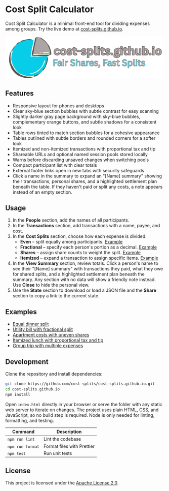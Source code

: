 # Cost Split Calculator

Cost Split Calculator is a minimal front-end tool for dividing expenses among
groups. Try the live demo at
[cost-splits.github.io](https://cost-splits.github.io).

![Cost Split Calculator screenshot](assets/icon-banner.png)

## Features

- Responsive layout for phones and desktops
- Clear sky-blue section bubbles with subtle contrast for easy scanning
- Slightly darker gray page background with sky-blue bubbles, complementary
  orange buttons, and subtle shadows for a consistent look
- Table rows tinted to match section bubbles for a cohesive appearance
- Tables outlined with subtle borders and rounded corners for a softer look
- Itemized and non-itemized transactions with proportional tax and tip
- Shareable URLs and optional named session pools stored locally
- Warns before discarding unsaved changes when switching pools
- Compact participant list with clear totals
- External footer links open in new tabs with security safeguards
- Click a name in the summary to expand an "[Name] summary" showing their
  transactions, personal shares, and a highlighted settlement plan beneath the
  table. If they haven't paid or split any costs, a note appears instead of an
  empty section.

## Usage

1. In the **People** section, add the names of all participants.
2. In the **Transactions** section, add transactions with a name, payee, and
   cost.
3. In the **Cost Splits** section, choose how each expense is divided:
   - **Even** – split equally among participants.
     [Example](https://cost-splits.github.io/?state=N4IgDg9hA2IFwgKIA8CGBbM0CmcAEAIgJYB2J2ATiADTjYRbbwDaIAgtEQMZO0BCEAEY0QAYVQUYIALq0ALhVQkAzqi5yiEFS1AkMTBMTKURXCMrnwA7AA4AdABYAzLTCoAnibgAGWsqxEcsosAIzUYSHSAL7RQA)
   - **Fractional** – specify each person's portion as a decimal.
     [Example](https://cost-splits.github.io/?state=N4IgDg9hA2IFwgKIA8CGBbM0CmcAEAYgE6oDGALgJYQB2qsANONhFtvANogCCNdITAEKoiRAJ4CQAYWgjUIALpNyJGgGcyVWms6g66dgkQ4KRSqUrkJTUhDXl4ARgBMAZgB0ANgDsTMKjFsIicmNSxLHTgOAAZ3AFYGWNdE92cFAF8MoA)
   - **Shares** – assign share counts to weight the split.
     [Example](https://cost-splits.github.io/?state=N4IgDg9hA2IFwgKIA8CGBbM0CmcAEAgmKgE4Au62AdmSADTjYRbbwDaIBOy9IAQqgCWOAJ68AwgAsSggM4gAugzIlUVWagDGZQRHXtQVDKwQAlarQaaIs2nABMAFgDMAVgB0rhsRHYS8AEYGWSxBMnk4NiD7OmcFAF8EoA)
   - **Itemized** – expand a transaction to assign specific items.
     [Example](https://cost-splits.github.io/?state=N4IgDg9hA2IFwgKIA8CGBbM0CmcAEAMgK4B2AxgBYgA042EW28A2iACKomo1LQCWPAGJ8IXEAF1aAFwBOnAM6oyUkSXktQXdEwTFyVWmQjyp8ACwB2AHQXaYVAE9sM+AAZa8rHynq4zAIzUgf6SIN7Y6L7MoOHo8CAAQkQyAObOPEYm8P4AzFY5tiCe-D4sge6u4gC+1DFSEfEAyqjQqAAmGcamcP7+VgBMABweXqV+7uXVtWH1cQgACqgm3IZd2WZWAKz9IyVRFUHVR1VAA)
4. In the **View Summary** section, review totals. Click a person's name to see
   their "[Name] summary" with transactions they paid, what they owe for shared
   splits, and a highlighted settlement plan beneath the summary. Any section
   with no data will show a friendly note instead. Use **Close** to hide the
   personal view.
5. Use the **State** section to download or load a JSON file and the **Share**
   section to copy a link to the current state.

## Examples

- [Equal dinner split](https://cost-splits.github.io/?state=N4IgDg9hA2IFwgKIA8CGBbM0CmcAEAIgJYB2J2ATiADTjYRbbwDaIAgtEQMZO0BCEAEY0QAYVQUYIALq0ALhVQkAzqi5yiEFS1AkMTBMTKURXCMrnwA7AA4AdABYAzLTCoAnibgAGWsqxEcsosAIzUYSHSAL7RQA)
- [Utility bill with fractional split](https://cost-splits.github.io/?state=N4IgDg9hA2IFwgKIA8CGBbM0CmcAEAYgE6oDGALgJYQB2qsANONhFtvANogCCNdITAEKoiRAJ4CQAYWgjUIALpNyJGgGcyVWms6g66dgkQ4KRSqUrkJTUhDXl4ARgBMAZgB0ANgDsTMKjFsIicmNSxLHTgOAAZ3AFYGWNdE92cFAF8MoA)
- [Apartment costs with uneven shares](https://cost-splits.github.io/?state=N4IgDg9hA2IFwgKIA8CGBbM0CmcAEAgmKgE4Au62AdmSADTjYRbbwDaIBOy9IAQqgCWOAJ68AwgAsSggM4gAugzIlUVWagDGZQRHXtQVDKwQAlarQaaIs2nABMAFgDMAVgB0rhsRHYS8AEYGWSxBMnk4NiD7OmcFAF8EoA)
- [Itemized lunch with proportional tax and tip](https://cost-splits.github.io/?state=N4IgDg9hA2IFwgKIA8CGBbM0CmcAEAMgK4B2AxgBYgA042EW28A2iACKomo1LQCWPAGJ8IXEAF1aAFwBOnAM6oyUkSXktQXdEwTFyVWmQjyp8ACwB2AHQXaYVAE9sM+AAZa8rHynq4zAIzUgf6SIN7Y6L7MoOHo8CAAQkQyAObOPEYm8P4AzFY5tiCe-D4sge6u4gC+1DFSEfEAyqjQqAAmGcamcP7+VgBMABweXqV+7uXVtWH1cQgACqgm3IZd2WZWAKz9IyVRFUHVR1VAA)
- [Group trip with multiple expenses](https://cost-splits.github.io/?state=N4IgDg9hA2IFwgKIA8CGBbM0CmcAEAKgE4CWYIANONhFtvANogCCOylIAQtKiURwGFUAZ2wBPDgBFsANxIA7DomjQSEAC4gAulXVFU84agDG6tYcah5GegiEAjDsYjDNcAKwAOAHQBOd1RgqGLY-HAAzFTCWCTqwowAjBRJKclaAL4UVjbwIAASGtiwVM6u8ABsAEzh3gAsSeDBofAADFExcYkUlcm9CRlZINbotiCSCvLNJS5ulQk1np6BTWE9INGqnXAMqbs6ILHY6PHboIfouQBiUAAmTjPwCZ7u3gHrHSc7fX0DZ+pHuUkpHkAGt4tMynBKj5wkt3ptPm1UkiMr8hjkEAQSMYQdhOhC3PMXuUAOzLEJhWrtBFdJJItLpDJAA)

## Development

Clone the repository and install dependencies:

```bash
git clone https://github.com/cost-splits/cost-splits.github.io.git
cd cost-splits.github.io
npm install
```

Open `index.html` directly in your browser or serve the folder with any static
web server to iterate on changes. The project uses plain HTML, CSS, and
JavaScript, so no build step is required. Node is only needed for linting,
formatting, and testing.

| Command          | Description                |
| ---------------- | -------------------------- |
| `npm run lint`   | Lint the codebase          |
| `npm run format` | Format files with Prettier |
| `npm test`       | Run unit tests             |

## License

This project is licensed under the [Apache License 2.0](LICENSE).
